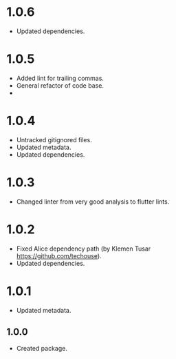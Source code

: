 # 1.0.6

* Updated dependencies.

# 1.0.5

* Added lint for trailing commas.
* General refactor of code base.
*

# 1.0.4

* Untracked gitignored files.
* Updated metadata.
* Updated dependencies.

# 1.0.3

* Changed linter from very good analysis to flutter lints.

# 1.0.2

* Fixed Alice dependency path (by Klemen Tusar https://github.com/techouse).
* Updated dependencies.

# 1.0.1

* Updated metadata.

## 1.0.0

* Created package.
